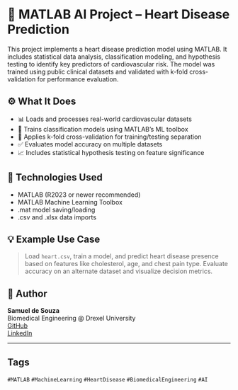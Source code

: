 # 🧠 MATLAB AI Project – Heart Disease Prediction

This project implements a heart disease prediction model using MATLAB. It includes statistical data analysis, classification modeling, and hypothesis testing to identify key predictors of cardiovascular risk. The model was trained using public clinical datasets and validated with k-fold cross-validation for performance evaluation.


## ⚙️ What It Does

- 📊 Loads and processes real-world cardiovascular datasets  
- 🧠 Trains classification models using MATLAB’s ML toolbox  
- 🔁 Applies k-fold cross-validation for training/testing separation  
- ✅ Evaluates model accuracy on multiple datasets  
- 📈 Includes statistical hypothesis testing on feature significance

## 🔬 Technologies Used

- MATLAB (R2023 or newer recommended)  
- MATLAB Machine Learning Toolbox  
- .mat model saving/loading  
- .csv and .xlsx data imports

## 💡 Example Use Case

> Load `heart.csv`, train a model, and predict heart disease presence based on features like cholesterol, age, and chest pain type. Evaluate accuracy on an alternate dataset and visualize decision metrics.

## 🧠 Author

**Samuel de Souza**  
Biomedical Engineering @ Drexel University  
[GitHub](https://github.com/SamAugusto)  
[LinkedIn](https://www.linkedin.com/in/samuel-de-souza-0b1302226)

---

##  Tags

`#MATLAB` `#MachineLearning` `#HeartDisease` `#BiomedicalEngineering` `#AI`
